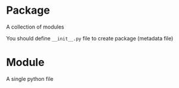 # Package

A collection of modules

You should define `__init__.py` file to create package (metadata file)

# Module

A single python file
